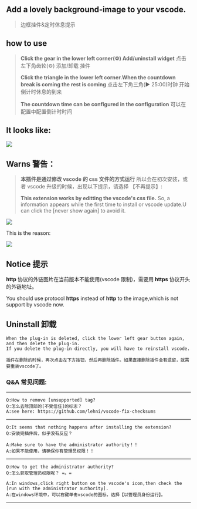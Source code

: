 ## Add a lovely background-image to your vscode.

> 边框挂件&定时休息提示

## how to use

> **Click the gear in the lower left corner(⚙) Add/uninstall widget**
> 点击左下角齿轮(⚙) 添加/卸载 挂件
>
> **Click the triangle in the lower left corner.When the countdown break is coming the rest is coming**
> 点击左下角三角(▶️ 25:00)时钟 开始 倒计时休息的到来
>
> **The countdown time can be configured in the configuration**
> 可以在配置中配置倒计时时间

## It looks like:

![](https://github.com/zdstly/aladdin-svn/wiki/image/show.gif)

## Warns 警告：

> **本插件是通过修改 vscode 的 css 文件的方式运行**
> 所以会在初次安装，或者 vscode 升级的时候，出现以下提示，请选择 【不再提示】:
>
> **This extension works by editting the vscode's css file.**
> So, a information appears while the first time to install or vscode update.U can click the [never show again] to avoid it.

![](https://user-images.githubusercontent.com/9987486/40583926-b1fb5398-61ca-11e8-8271-4ac650d158d3.png)

This is the reason:

![](https://user-images.githubusercontent.com/9987486/40583775-91d4c8d6-61c7-11e8-9048-8c5538a32399.png)

## Notice 提示

**http** 协议的外链图片在当前版本不能使用(vscode 限制)，需要用 **https** 协议开头的外链地址。

You should use protocol **https** instead of **http** to the image,which is not support by vscode now.

## Uninstall 卸载

    When the plug-in is deleted, click the lower left gear button again, and then delete the plug-in.
    If you delete the plug-in directly, you will have to reinstall vscode.

    插件在删除的时候，再次点击左下方按钮，然后再删除插件。如果直接删除插件会有遗留，就需要重装vscode了。

### Q&A 常见问题:

---
    Q:How to remove [unsupported] tag?
    Q:怎么去除顶部的[不受信任]的标志？
    A:see here: https://github.com/lehni/vscode-fix-checksums

---

    Q:It seems that nothing happens after installing the extension?
    Q:安装完插件后，似乎没有反应？

    A:Make sure to have the administrator authority！！
    A:如果不能使用，请确保你有管理员权限！！

---

    Q:How to get the administrator authority?
    Q:怎么获取管理员权限呢？ =。=

    A:In windows,click right button on the vscode's icon,then check the [run with the administrator authority].
    A:在windows环境中，可以右键单击vscode的图标，选择【以管理员身份运行】。
---